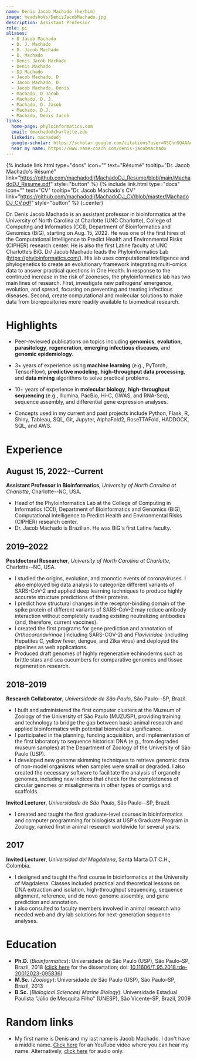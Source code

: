 ```yaml
---
name: Denis Jacob Machado (he/him)
image: headshots/DenisJacobMachado.jpg
description: Assistant Professor
role: pi
aliases:
  - D Jacob Machado
  - D. J. Machado
  - D. Jacob Machado
  - D. Machado
  - Denis Jacob Machado
  - Denis Machado
  - DJ Machado
  - Jacob Machado, D
  - Jacob Machado, D.
  - Jacob Machado, Denis
  - Machado, D Jacob
  - Machado, D. J.
  - Machado, D. Jacob
  - Machado, D.J.
  - Machado, Denis Jacob
links:
  home-page: phyloinformatics.com
  email: dmachado@charlotte.edu
  linkedin: machadodj
  google-scholar: https://scholar.google.com/citations?user=RSChnSQAAAAJ&hl=en
  hear my name: https://www.name-coach.com/denis-jacobmachado
---
```


{%
  include link.html
  type="docs"
  icon=""
  text="Résumé"
  tooltip="Dr. Jacob Machado's Résumé"
  link="https://github.com/machadodj/MachadoDJ_Resume/blob/main/MachadoDJ_Resume.pdf"
  style="button"
%}
{%
  include link.html
  type="docs"
  icon=""
  text="CV"
  tooltip="Dr. Jacob Machado's CV"
  link="https://github.com/machadodj/MachadoDJ_CV/blob/master/MachadoDJ_CV.pdf"
  style="button"
%}
{:.center}

Dr. Denis Jacob Machado is an assistant professor in bioinformatics at the University of North Carolina at Charlotte (UNC Charlotte), College of Computing and Informatics (CCI), Department of Bioinformatics and Genomics (BiG), starting on Aug. 15, 2022. He was one of the first hires of the Computational Intelligence to Predict Health and Environmental Risks (CIPHER) research center. He is also the first Latine faculty at UNC Charlotte’s BiG. Dr/ Jacob Machado leads the Phyloinformatics Lab (https://phyloinformatics.com/). His lab uses computational intelligence and phylogenetics to create an evolutionary framework integrating multi-omics data to answer practical questions in One Health. In response to the continued increase in the risk of zoonoses, the phyloinformatics lab has two main lines of research. First, investigate new pathogens’ emergence, evolution, and spread, focusing on preventing and treating infectious diseases. Second, create computational and molecular solutions to make data from biorepositories more readily available to biomedical research.

# Highlights

- Peer-reviewed publications on topics including **genomics**, **evolution**, **parasitology**, **regeneration**, **emerging infectious diseases**, and **genomic epidemiology**.

- 3+ years of experience using **machine learning** (e.g., PyTorch, TensorFlow), **predictive modeling**, **high-throughput data processing**, and **data mining** algorithms to solve practical problems.

- 10+ years of experience in **molecular biology**, **high-throughput sequencing** (e.g., Illumina, PacBio, Hi-C, GWAS, and RNA-Seq), sequence assembly, and differential gene expression analyses.

- Concepts used in my current and past projects include Python, Flask, R, Shiny, Tableau, SQL, Git, Jupyter, AlphaFold2, RoseTTAFold, HADDOCK, SQL, and AWS.

# Experience

## August 15, 2022--Current

**Assistant Professor in Bioinformatics**, _University of North Carolina at Charlotte_, Charlotte--NC, USA.

- Head of the Phyloinformatics Lab at the College of Computing in Informatics (CCI), Department of Bioinformatics and Genomics (BiG), Computational Intelligence to Predict Health and Environmental Risks (CIPHER) research center.
- Dr. Jacob Machado is Brazilian. He was BiG's first Latine faculty.

## 2019–2022

**Postdoctoral Researcher**, _University of North Carolina at Charlotte_, Charlotte--NC, USA.

- I studied the origins, evolution, and zoonotic events of coronaviruses. I also employed big data analysis to categorize different variants of SARS-CoV-2 and applied deep learning techniques to produce highly accurate structure predictions of their proteins.
- I predict how structural changes in the receptor-binding domain of the spike protein of different variants of SARS-CoV-2 may reduce antibody interaction without completely evading existing neutralizing antibodies (and, therefore, current vaccines).
- I created the first programs for gene prediction and annotation of *Orthocoronavirinae* (including SARS-COV-2) and *Flaviviridae* (including Hepatites C, yellow fever, dengue, and Zika virus) and deployed the pipelines as web applications.
- Produced draft genomes of highly regenerative echinoderms such as brittle stars and sea cucumbers for comparative genomics and tissue regeneration research.

## 2018–2019

**Research Collaborator**, _Universidade de São Paulo_, São Paulo--SP, Brazil.

- I built and administered the first computer clusters at the Muzeum of Zoology of the University of São Paulo (MUZUSP), providing training and technology to bridge the gap between basic animal research and applied bioinformatics with potential biomedical significance.
- I participated in the planning, funding acquisition, and implementation of the first laboratory to sequence historical DNA (e.g., from degraded museum samples) at the Department of Zoology of the University of São Paulo (USP).
- I developed new genome skimming techniques to retrieve genomic data of non-model organisms when samples were small or degraded. I also created the necessary software to facilitate the analysis of organelle genomes, including new indices that check for the completeness of circular genomes or misalignments in other types of contigs and scaffolds.

**Invited Lecturer**, _Universidade de São Paulo_, São Paulo--SP, Brazil.

- I created and taught the first graduate-level courses in bioinformatics and computer programming for biologists at USP’s Graduate Program in Zoology, ranked first in animal research worldwide for several years.

## 2017

**Invited Lecturer**, _Universidad del Magdalena_, Santa Marta D.T.C.H., Colombia.

- I designed and taught the first course in bioinformatics at the University of Magdalena. Classes included practical and theoretical lessons on DNA extraction and isolation, high-throughput sequencing, sequence alignment, reference, and de novo genome assembly, and gene prediction and annotation.
- I also consulted to faculty members involved in animal research who needed web and dry lab solutions for next-generation sequence analyses.

# Education

- **Ph.D.** (_Bioinformatics_): Universidade de São Paulo (USP), São Paulo–SP, Brazil, 2018 ([click here](https://www.teses.usp.br/teses/disponiveis/95/95131/tde-20012023-095836/pt-br.php) for the dissertation; doi: [10.11606/T.95.2018.tde-20012023-095836](https://doi.org/10.11606/T.95.2018.tde-20012023-095836))
- **M.Sc.** (_Zoology_): Universidade de São Paulo (USP), São Paulo–SP, Brazil, 2013
- **B.Sc.** (_Biological Sciences_/ _Marine Biology_): Universidade Estadual Paulista "Júlio de Mesquita Filho" (UNESP), São Vicente–SP, Brazil, 2009

# Random links

- My first name is Denis and my last name is Jacob Machado. I don't have a middle name. [Click here](https://youtu.be/fUwCwPK6DC8) for an YouTube video where you can hear my name. Alternatively, [click here](https://www.name-coach.com/denis-jacobmachado) for audio only.
